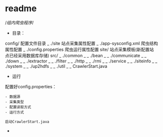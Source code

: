 # readme

/*组内爬虫程序*/

- 目录：

config/	配置文件目录
_ ./site 站点采集属性配置
_ ./app-sysconfig.xml 爬虫结构属性配置
_ ./config.properties 爬虫运行属性配置
site/ 站点采集模板(新配置站点已经采用数据库存储)
src/
_ ./common
_ _ ./bean
_ _ ./communicate
_ _ ./down
_ _ ./extractor
_ _ ./filter
_ _ ./http
_ _ ./rmi
_ _ ./service
_ _ ./siteinfo
_ _ ./system
_ _ ./up2hdfs
_ _ ./util
_ _ CrawlerStart.java



- 运行

配置好config.properties：

	- 数据源
	- 采集类型
	- 配置读取方式
	- 运行方式

	启动CrawlerStart.java
-


